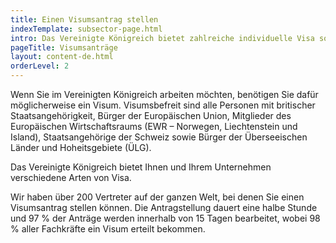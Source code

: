 ```yaml
---
title: Einen Visumsantrag stellen
indexTemplate: subsector-page.html
intro: Das Vereinigte Königreich bietet zahlreiche individuelle Visa sowie Arbeitsvisa. Finden Sie heraus, welches Visum für Ihre Zwecke passt und beachten Sie bitte, dass die Bewilligung bis zu drei Monate dauern kann. 
pageTitle: Visumsanträge
layout: content-de.html
orderLevel: 2
---
```


Wenn Sie im Vereinigten Königreich arbeiten möchten, benötigen Sie dafür möglicherweise ein Visum. Visumsbefreit sind alle Personen mit britischer Staatsangehörigkeit, Bürger der Europäischen Union, Mitglieder des Europäischen Wirtschaftsraums (EWR – Norwegen, Liechtenstein und Island), Staatsangehörige der Schweiz sowie Bürger der Überseeischen Länder und Hoheitsgebiete (ÜLG).


Das Vereinigte Königreich bietet Ihnen und Ihrem Unternehmen verschiedene Arten von Visa.


Wir haben über 200 Vertreter auf der ganzen Welt, bei denen Sie einen Visumsantrag stellen können. Die Antragstellung dauert eine halbe Stunde und 97 % der Anträge werden innerhalb von 15 Tagen bearbeitet, wobei 98 % aller Fachkräfte ein Visum erteilt bekommen.